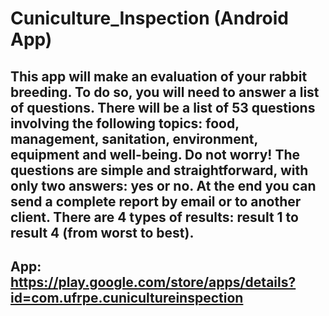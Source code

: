 # Cuniculture_Inspection (Android App)

## This app will make an evaluation of your rabbit breeding. To do so, you will need to answer a list of questions. There will be a list of 53 questions involving the following topics: food, management, sanitation, environment, equipment and well-being. Do not worry! The questions are simple and straightforward, with only two answers: yes or no. At the end you can send a complete report by email or to another client. There are 4 types of results: result 1 to result 4 (from worst to best).

## App: https://play.google.com/store/apps/details?id=com.ufrpe.cunicultureinspection
